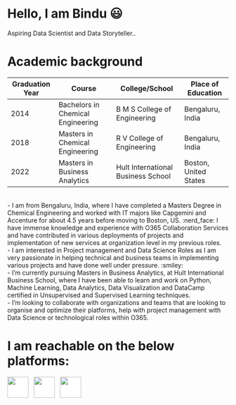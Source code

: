 # Hello, I am Bindu :smiley:
<p> Aspiring Data Scientist and Data Storyteller.. 
  
# Academic background
<p>
  
|Graduation Year  |              Course                 | College/School                     |  Place of Education           |
|-----------------|-------------------------------------|------------------------------------|-------------------------------|
| 2014            | Bachelors in Chemical Engineering   | B M S College of Engineering       |    Bengaluru, India           |
| 2018            | Masters in Chemical Engineering     | R V College of Engineering         |    Bengaluru, India           |
| 2022            | Masters in Business Analytics       | Hult International Business School |    Boston, United States      |

<br>
- I am from Bengaluru, India, where I have completed a Masters 
  Degree in Chemical Engineering and worked with IT majors like Capgemini and Accenture for about 4.5 years 
  before moving to Boston, US. :nerd_face: I have immense knowledge and experience with O365 Collaboration Services and 
  have contributed in various deployments of projects and implementation of new services at organization level
  in my previous roles.
<br>
- I am interested in Project management and Data Science Roles as I am very passionate in helping technical 
and business teams in implementing various projects and have done well under pressure. :smiley:
<br>
- I’m currently pursuing Masters in Business Analytics, at Hult International Business School, where I have 
been able to learn and work on Python, Machine Learning, Data Analytics, Data Visualization and DataCamp certified in 
Unsupervised and Supervised Learning techniques.
<br>
- I’m looking to collaborate with organizations and teams that are looking to organise and optimize their platforms, 
help with project management with Data Science or technological roles within O365.
<br>
  
# I am reachable on the below platforms:
  <p>

  [<img  src="https://upload.wikimedia.org/wikipedia/commons/0/01/LinkedIn_Logo.svg"  width="48"  height="48"  style="background-color:white;">][linkedin]
  &nbsp;
  [<img  src="https://upload.wikimedia.org/wikipedia/commons/a/a5/Instagram_icon.png" width="48" height="48"   style="background-color:white;">][instagram]
  &nbsp;
  [<img  src="https://upload.wikimedia.org/wikipedia/commons/4/4e/Gmail_Icon.png" width="48" height="48"   style="background-color:white;">][email]
  
[instagram]:  https://www.instagram.com/bustlingwomantales/
[linkedin]:   https://www.linkedin.com/in/bindushree-rp/
[email]:   mailto:bindushreerp2@gmail.com

<!---
BindushreeRP/BindushreeRP is a ✨ special ✨ repository because its `README.md` (this file) appears on your GitHub profile.
You can click the Preview link to take a look at your changes.
--->
